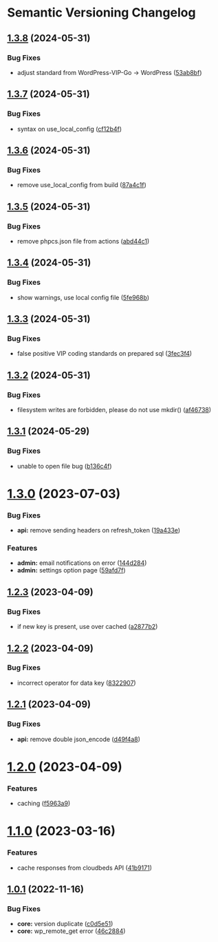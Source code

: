 # Semantic Versioning Changelog

## [1.3.8](https://github.com/MGPelloni/cloudbeds/compare/v1.3.7...v1.3.8) (2024-05-31)


### Bug Fixes

* adjust standard from WordPress-VIP-Go -> WordPress ([53ab8bf](https://github.com/MGPelloni/cloudbeds/commit/53ab8bf42f7781ce7cd848e47502400b84162544))

## [1.3.7](https://github.com/MGPelloni/cloudbeds/compare/v1.3.6...v1.3.7) (2024-05-31)


### Bug Fixes

* syntax on use_local_config ([cf12b4f](https://github.com/MGPelloni/cloudbeds/commit/cf12b4f2d0b1e0f2ea943166099049d06e6f8903))

## [1.3.6](https://github.com/MGPelloni/cloudbeds/compare/v1.3.5...v1.3.6) (2024-05-31)


### Bug Fixes

* remove use_local_config from build ([87a4c1f](https://github.com/MGPelloni/cloudbeds/commit/87a4c1f7940d4e8d53c4b783821bd392f65f6c76))

## [1.3.5](https://github.com/MGPelloni/cloudbeds/compare/v1.3.4...v1.3.5) (2024-05-31)


### Bug Fixes

* remove phpcs.json file from actions ([abd44c1](https://github.com/MGPelloni/cloudbeds/commit/abd44c1a747bc5806f319c8a0df6252415860c4b))

## [1.3.4](https://github.com/MGPelloni/cloudbeds/compare/v1.3.3...v1.3.4) (2024-05-31)


### Bug Fixes

* show warnings, use local config file ([5fe968b](https://github.com/MGPelloni/cloudbeds/commit/5fe968b6288e1b4641400ddd05249ac9702bc9a8))

## [1.3.3](https://github.com/MGPelloni/cloudbeds/compare/v1.3.2...v1.3.3) (2024-05-31)


### Bug Fixes

* false positive VIP coding standards on prepared sql ([3fec3f4](https://github.com/MGPelloni/cloudbeds/commit/3fec3f47189c89b267a910cee51b0f42e9a33d0f))

## [1.3.2](https://github.com/MGPelloni/cloudbeds/compare/v1.3.1...v1.3.2) (2024-05-31)


### Bug Fixes

* filesystem writes are forbidden, please do not use mkdir() ([af46738](https://github.com/MGPelloni/cloudbeds/commit/af4673817b71c0aed77ad9fd735e40138e0d3102))

## [1.3.1](https://github.com/MGPelloni/cloudbeds/compare/v1.3.0...v1.3.1) (2024-05-29)


### Bug Fixes

* unable to open file bug ([b136c4f](https://github.com/MGPelloni/cloudbeds/commit/b136c4f2753157d253b959d9e6fa334da132032c))

# [1.3.0](https://github.com/MGPelloni/cloudbeds/compare/v1.2.3...v1.3.0) (2023-07-03)


### Bug Fixes

* **api:** remove sending headers on refresh_token ([19a433e](https://github.com/MGPelloni/cloudbeds/commit/19a433e7e83405866b710e8b28d29c9d72804a7f))


### Features

* **admin:** email notifications on error ([144d284](https://github.com/MGPelloni/cloudbeds/commit/144d284e081a0b11b93c7ccb46c345125304f49b))
* **admin:** settings option page ([59afd7f](https://github.com/MGPelloni/cloudbeds/commit/59afd7f5e3e17d8ff1a0a19beba1192f0e8c3a62))

## [1.2.3](https://github.com/MGPelloni/cloudbeds/compare/v1.2.2...v1.2.3) (2023-04-09)


### Bug Fixes

* if new key is present, use over cached ([a2877b2](https://github.com/MGPelloni/cloudbeds/commit/a2877b2964298dcc214af25c67fdc78e94d99402))

## [1.2.2](https://github.com/MGPelloni/cloudbeds/compare/v1.2.1...v1.2.2) (2023-04-09)


### Bug Fixes

* incorrect operator for data key ([8322907](https://github.com/MGPelloni/cloudbeds/commit/83229075d8f0eaee0c30968b1d302a58dde911f2))

## [1.2.1](https://github.com/MGPelloni/cloudbeds/compare/v1.2.0...v1.2.1) (2023-04-09)


### Bug Fixes

* **api:** remove double json_encode ([d49f4a8](https://github.com/MGPelloni/cloudbeds/commit/d49f4a84fbb78d606759a8f21e632c7bbb960b37))

# [1.2.0](https://github.com/MGPelloni/cloudbeds/compare/v1.1.0...v1.2.0) (2023-04-09)


### Features

* caching ([f5963a9](https://github.com/MGPelloni/cloudbeds/commit/f5963a92bb135eb7f95db85ae1a0282b4c41cec4))

# [1.1.0](https://github.com/MGPelloni/cloudbeds/compare/v1.0.1...v1.1.0) (2023-03-16)


### Features

* cache responses from cloudbeds API ([41b9171](https://github.com/MGPelloni/cloudbeds/commit/41b9171420d32f03470361af905d54d7974b12d9))

## [1.0.1](https://github.com/MGPelloni/cloudbeds/compare/v1.0.0...v1.0.1) (2022-11-16)


### Bug Fixes

* **core:** version duplicate ([c0d5e51](https://github.com/MGPelloni/cloudbeds/commit/c0d5e5181ea226863627238fc216bacc0965c855))
* **core:** wp_remote_get error ([46c2884](https://github.com/MGPelloni/cloudbeds/commit/46c2884c5a42e70c64203c00e398db5517a8c157))
